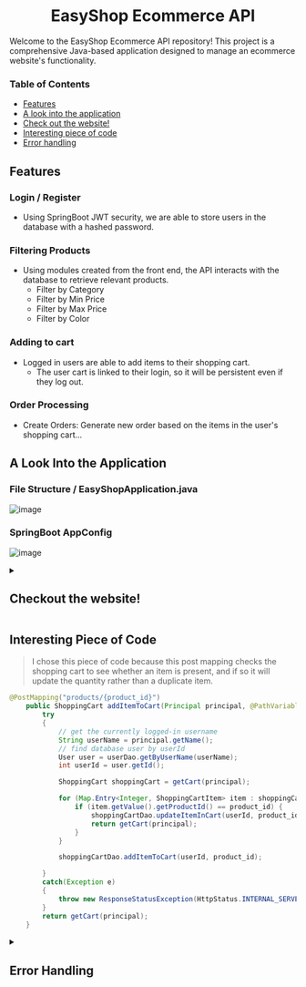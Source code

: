 <div align="center">

# EasyShop Ecommerce API 
  
</div>

<p>
  Welcome to the EasyShop Ecommerce API repository! This project is a comprehensive Java-based application designed to manage an ecommerce website's functionality.

  ### Table of Contents
* [Features](https://github.com/sekwanaa/EasyShop_EcommerceAPI?tab=readme-ov-file#features)
* [A look into the application](https://github.com/sekwanaa/EasyShop_EcommerceAPI?tab=readme-ov-file#a-look-into-the-application)
* [Check out the website!](https://github.com/sekwanaa/EasyShop_EcommerceAPI?tab=readme-ov-file#checkout-the-website)
* [Interesting piece of code](https://github.com/sekwanaa/EasyShop_EcommerceAPI?tab=readme-ov-file#interesting-piece-of-code)
* [Error handling](https://github.com/sekwanaa/EasyShop_EcommerceAPI?tab=readme-ov-file#error-handling)
  
## Features
### Login / Register
* Using SpringBoot JWT security, we are able to store users in the database with a hashed password.
### Filtering Products
* Using modules created from the front end, the API interacts with the database to retrieve relevant products.
  * Filter by Category
  * Filter by Min Price
  * Filter by Max Price
  * Filter by Color
### Adding to cart
* Logged in users are able to add items to their shopping cart.
  * The user cart is linked to their login, so it will be persistent even if they log out.
### Order Processing
* Create Orders: Generate new order based on the items in the user's shopping cart...

## A Look Into the Application

### File Structure / EasyShopApplication.java
![image](https://github.com/sekwanaa/Capstone3_EcommerceAPI/assets/112197395/49284580-17f5-4162-af84-34aeb5648868)

### SpringBoot AppConfig
![image](https://github.com/sekwanaa/Capstone3_EcommerceAPI/assets/112197395/b1ce74a9-39a6-420d-ae49-01688fc2265b)

<details>

<summary>
  
  ## Checkout the website!
  
</summary>

### Home page not logged in
> This is the homepage when a user is not logged, in. They can view the products, but cannot add them to a cart.

![image](https://github.com/sekwanaa/Capstone3_EcommerceAPI/assets/112197395/11f69233-0c41-4a8c-84a2-df35d645c994)

### Home page logged in
> After logging in, a user is able to add items to their cart.

![image](https://github.com/sekwanaa/Capstone3_EcommerceAPI/assets/112197395/75c7e2b9-7612-4053-9acd-e35765211cd0)

### Cart
> The user's current cart.

![image](https://github.com/sekwanaa/Capstone3_EcommerceAPI/assets/112197395/bdef7443-e25d-42ae-aa8f-ecb73862a3a6)

### Checkout
> Creating an order for the user based on items in the cart.

![image](https://github.com/sekwanaa/EasyShop_EcommerceAPI/assets/112197395/32bdca17-6fcb-4b49-b576-0db81b347209)

### Clear
> Clearing the cart if a user does not want to checkout.

![image](https://github.com/sekwanaa/Capstone3_EcommerceAPI/assets/112197395/c6575ac7-53cc-4575-a816-3b0cc337b98b)

### File Structure / index.html
![image](https://github.com/sekwanaa/Capstone3_EcommerceAPI/assets/112197395/467d77d9-0e6d-4315-a339-029ecd752797)

</details>

## Interesting Piece of Code
> I chose this piece of code because this post mapping checks the shopping cart to see whether an item is present, and if so it will update the quantity rather than a duplicate item.
``` java
@PostMapping("products/{product_id}")
    public ShoppingCart addItemToCart(Principal principal, @PathVariable int product_id) {
        try
        {
            // get the currently logged-in username
            String userName = principal.getName();
            // find database user by userId
            User user = userDao.getByUserName(userName);
            int userId = user.getId();

            ShoppingCart shoppingCart = getCart(principal);

            for (Map.Entry<Integer, ShoppingCartItem> item : shoppingCart.getItems().entrySet()) {
                if (item.getValue().getProductId() == product_id) {
                    shoppingCartDao.updateItemInCart(userId, product_id);
                    return getCart(principal);
                }
            }

            shoppingCartDao.addItemToCart(userId, product_id);

        }
        catch(Exception e)
        {
            throw new ResponseStatusException(HttpStatus.INTERNAL_SERVER_ERROR, "Oops... our bad.");
        }
        return getCart(principal);
    }
```

<details>

<summary>

## Error Handling
  
</summary>

### Failure to load the cart
> If there was an error trying to load the cart

``` javascript
.catch(error => {
	const data = {
		error: 'Load cart failed.',
	}

	templateBuilder.append('error', data, 'errors')
})
```


### Error clearing the cart
> If there was an error trying to clear the cart

``` javascript
.catch(error => {
	const data = {
		error: 'Empty cart failed.',
	}

	templateBuilder.append('error', data, 'errors')
})
```

### Error checking out shopping cart
> If there was an error checking out the user's shopping cart

``` javascript
.catch(error => {
	const data = {
		error: 'Empty cart failed.',
	}

	templateBuilder.append('error', data, 'errors')
})
```
</details>


